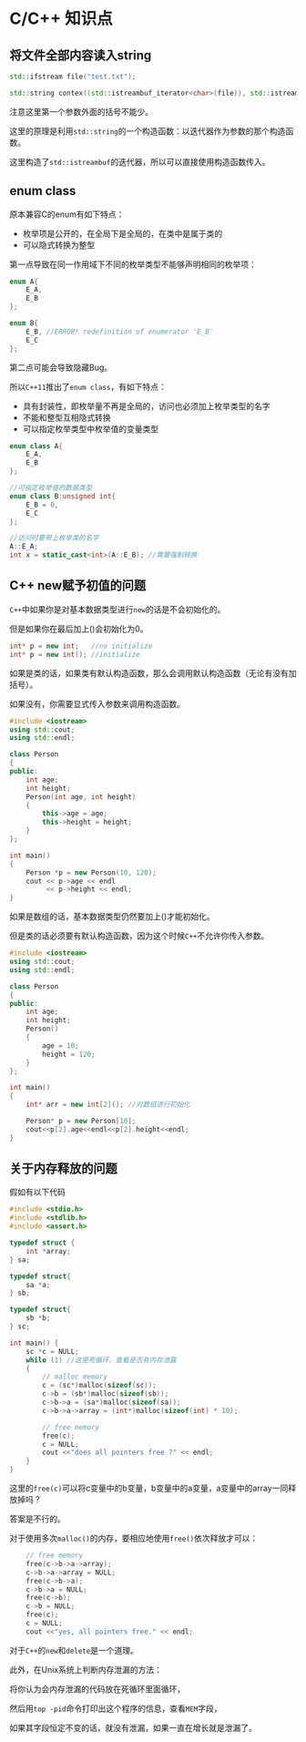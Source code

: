 # C/C++ 知识点

## 将文件全部内容读入string

```c++
std::ifstream file("test.txt");

std::string contex((std::istreambuf_iterator<char>(file)), std::istreambuf_iterator<char>());
```

注意这里第一个参数外面的括号不能少。

这里的原理是利用`std::string`的一个构造函数：以迭代器作为参数的那个构造函数。

这里构造了`std::istreambuf`的迭代器，所以可以直接使用构造函数传入。

## enum class

原本兼容C的enum有如下特点：

- 枚举项是公开的，在全局下是全局的，在类中是属于类的
- 可以隐式转换为整型
  
第一点导致在同一作用域下不同的枚举类型不能够声明相同的枚举项：

```C++
enum A{
    E_A,
    E_B
};

enum B{
    E_B, //ERROR! redefinition of enumerator 'E_B'
    E_C
};
```

第二点可能会导致隐藏Bug。

所以`C++11`推出了`enum class`，有如下特点：

- 具有封装性，即枚举量不再是全局的，访问也必须加上枚举类型的名字
- 不能和整型互相隐式转换
- 可以指定枚举类型中枚举值的变量类型

```c++
enum class A{
    E_A,
    E_B
};

//可指定枚举值的数据类型
enum class B:unsigned int{  
    E_B = 0,
    E_C   
};

//访问时要带上枚举类的名字
A::E_A;
int x = static_cast<int>(A::E_B); //需要强制转换
```

## C++ new赋予初值的问题

`C++`中如果你是对基本数据类型进行`new`的话是不会初始化的。

但是如果你在最后加上()会初始化为0。

```c++
int* p = new int;   //no initialize
int* p = new int(); //initialize
```

如果是类的话，如果类有默认构造函数，那么会调用默认构造函数（无论有没有加括号）。

如果没有，你需要显式传入参数来调用构造函数。

```c++
#include <iostream>
using std::cout;
using std::endl;

class Person
{
public:
    int age;
    int height;
    Person(int age, int height)
    {
        this->age = age;
        this->height = height;
    }
};

int main()
{
    Person *p = new Person(10, 120);
    cout << p->age << endl
         << p->height << endl;
}
```

如果是数组的话，基本数据类型仍然要加上()才能初始化。

但是类的话必须要有默认构造函数，因为这个时候`C++`不允许你传入参数。

```c++
#include <iostream>
using std::cout;
using std::endl;

class Person
{
public:
    int age;
    int height;
    Person()
    {
        age = 10;
        height = 120;
    }
};

int main()
{
    int* arr = new int[2](); //对数组进行初始化

    Person* p = new Person[10];
    cout<<p[2].age<<endl<<p[2].height<<endl;
}
```

## 关于内存释放的问题

假如有以下代码

```c++
#include <stdio.h>
#include <stdlib.h>
#include <assert.h>

typedef struct {
    int *array;
} sa;

typedef struct{
    sa *a;
} sb;

typedef struct{
    sb *b;
} sc;

int main() {
    sc *c = NULL;
    while (1) //这里死循环，查看是否有内存泄露
    {
        // malloc memory
        c = (sc*)malloc(sizeof(sc));
        c->b = (sb*)malloc(sizeof(sb));
        c->b->a = (sa*)malloc(sizeof(sa));
        c->b->a->array = (int*)malloc(sizeof(int) * 10);

        // free memory
        free(c);
        c = NULL;
        cout <<"does all pointers free ?" << endl;
    }
}
```

这里的`free(c)`可以将c变量中的b变量，b变量中的a变量，a变量中的array一同释放掉吗？

答案是不行的。

对于使用多次`malloc()`的内存，要相应地使用`free()`依次释放才可以：

```c++
    // free memory
    free(c->b->a->array);
    c->b->a->array = NULL;
    free(c->b->a);
    c->b->a = NULL;
    free(c->b);
    c->b = NULL;
    free(c);
    c = NULL;
    cout <<"yes, all pointers free." << endl;
```

对于`C++`的`new`和`delete`是一个道理。

此外，在Unix系统上判断内存泄漏的方法：

将你认为会内存泄漏的代码放在死循环里面循环，

然后用`top -pid`命令打印出这个程序的信息，查看`MEM`字段，

如果其字段恒定不变的话，就没有泄漏，如果一直在增长就是泄漏了。
